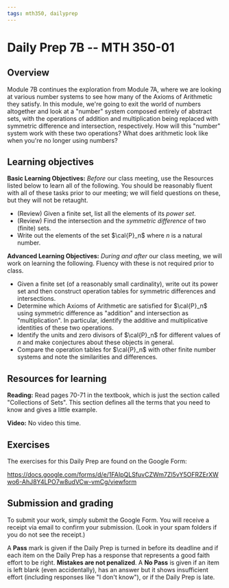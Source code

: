 ```yaml
---
tags: mth350, dailyprep
---
```


# Daily Prep 7B -- MTH 350-01

## Overview 

Module 7B continues the exploration from Module 7A, where we are looking at various number systems to see how many of the Axioms of Arithmetic they satisfy. In this module, we're going to exit the world of numbers altogether and look at a "number" system composed entirely of abstract sets, with the operations of addition and multiplication being replaced with symmetric difference and intersection, respectively. How will this "number" system work with these two operations? What does arithmetic look like when you're no longer using numbers?  

## Learning objectives 

**Basic Learning Objectives:** *Before* our class meeting, use the Resources listed below to learn all of the following. You should be reasonably fluent with all of these tasks prior to our meeting; we will field questions on these, but they will not be retaught. 

- (Review) Given a finite set, list all the elements of its *power set*. 
- (Review) Find the intersection and the *symmetric difference* of two (finite) sets.
- Write out the elements of the set $\cal{P}_n$ where $n$ is a natural number.

**Advanced Learning Objectives:** *During and after* our class meeting, we will work on learning the following. Fluency with these is not required prior to class. 

- Given a finite set (of a reasonably small cardinality), write out its power set and then construct operation tables for symmetric differences and intersections. 
- Determine which Axioms of Arithmetic are satisfied for $\cal{P}_n$ using symmetric difference as "addition" and intersection as "multiplication". In particular, identify the additive and multiplicative identities of these two operations. 
- Identify the units and zero divisors of $\cal{P}_n$ for different values of $n$ and make conjectures about these objects in general. 
- Compare the operation tables for $\cal{P}_n$ with other finite number systems and note the similarities and differences. 


## Resources for learning

**Reading:** Read pages 70-71 in the textbook, which is just the section called "Collections of Sets". This section defines all the terms that you need to know and gives a little example. 

**Video:** No video this time. 


## Exercises 

The exercises for this Daily Prep are found on the Google Form: 

https://docs.google.com/forms/d/e/1FAIpQLSfuvCZWm7Zl5vY5OFRZErXWwo6-AhJ8Y4LPO7w8udVCw-vmCg/viewform


## Submission and grading 

To submit your work, simply submit the Google Form. You will receive a receipt via email to confirm your submission. (Look in your spam folders if you do not see the receipt.) 

A **Pass** mark is given if the Daily Prep is turned in before its deadline and if each item on the Daily Prep has a response that represents a good faith effort to be right. **Mistakes are not penalized**. A **No Pass** is given if an item is left blank (even accidentally), has an answer but it shows insufficient effort (including responses like "I don't know"), or if the Daily Prep is late.